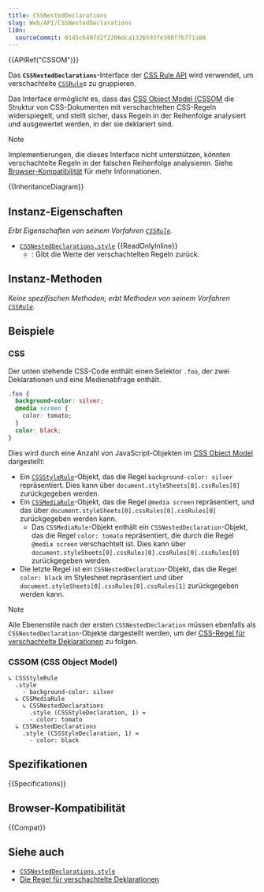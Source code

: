 ```yaml
---
title: CSSNestedDeclarations
slug: Web/API/CSSNestedDeclarations
l10n:
  sourceCommit: 0145c6497d2f2206dca1326593fe308f7b771a08
---
```


{{APIRef("CSSOM")}}

Das **`CSSNestedDeclarations`**-Interface der [CSS Rule API](/de/docs/Web/API/CSSRule) wird verwendet, um verschachtelte [`CSSRule`](/de/docs/Web/API/CSSRule)s zu gruppieren.

Das Interface ermöglicht es, dass das [CSS Object Model (CSSOM](/de/docs/Web/API/CSS_Object_Model) die Struktur von CSS-Dokumenten mit verschachtelten CSS-Regeln widerspiegelt, und stellt sicher, dass Regeln in der Reihenfolge analysiert und ausgewertet werden, in der sie deklariert sind.

> [!NOTE]
> Implementierungen, die dieses Interface nicht unterstützen, könnten verschachtelte Regeln in der falschen Reihenfolge analysieren.
> Siehe [Browser-Kompatibilität](#browser-kompatibilität) für mehr Informationen.

{{InheritanceDiagram}}

## Instanz-Eigenschaften

_Erbt Eigenschaften von seinem Vorfahren [`CSSRule`](/de/docs/Web/API/CSSRule)._

- [`CSSNestedDeclarations.style`](/de/docs/Web/API/CSSNestedDeclarations/style) {{ReadOnlyInline}}
  - : Gibt die Werte der verschachtelten Regeln zurück.

## Instanz-Methoden

_Keine spezifischen Methoden; erbt Methoden von seinem Vorfahren [`CSSRule`](/de/docs/Web/API/CSSRule)._

## Beispiele

### CSS

Der unten stehende CSS-Code enthält einen Selektor `.foo`, der zwei Deklarationen und eine Medienabfrage enthält.

```css
.foo {
  background-color: silver;
  @media screen {
    color: tomato;
  }
  color: black;
}
```

Dies wird durch eine Anzahl von JavaScript-Objekten im [CSS Object Model](/de/docs/Web/API/CSS_Object_Model) dargestellt:

- Ein [`CSSStyleRule`](/de/docs/Web/API/CSSStyleRule)-Objekt, das die Regel `background-color: silver` repräsentiert.
  Dies kann über `document.styleSheets[0].cssRules[0]` zurückgegeben werden.
- Ein [`CSSMediaRule`](/de/docs/Web/API/CSSMediaRule)-Objekt, das die Regel `@media screen` repräsentiert, und das über `document.styleSheets[0].cssRules[0].cssRules[0]` zurückgegeben werden kann.
  - Das `CSSMediaRule`-Objekt enthält ein `CSSNestedDeclaration`-Objekt, das die Regel `color: tomato` repräsentiert, die durch die Regel `@media screen` verschachtelt ist.
    Dies kann über `document.styleSheets[0].cssRules[0].cssRules[0].cssRules[0]` zurückgegeben werden.
- Die letzte Regel ist ein `CSSNestedDeclaration`-Objekt, das die Regel `color: black` im Stylesheet repräsentiert und über `document.styleSheets[0].cssRules[0].cssRules[1]` zurückgegeben werden kann.

> [!NOTE]
> Alle Ebenenstile nach der ersten `CSSNestedDeclaration` müssen ebenfalls als `CSSNestedDeclaration`-Objekte dargestellt werden, um der [CSS-Regel für verschachtelte Deklarationen](/de/docs/Web/CSS/CSS_nesting/Using_CSS_nesting#nested_declarations_rule) zu folgen.

### CSSOM (CSS Object Model)

```plain
↳ CSSStyleRule
  .style
    - background-color: silver
  ↳ CSSMediaRule
    ↳ CSSNestedDeclarations
      .style (CSSStyleDeclaration, 1) =
      - color: tomato
  ↳ CSSNestedDeclarations
    .style (CSSStyleDeclaration, 1) =
      - color: black
```

## Spezifikationen

{{Specifications}}

## Browser-Kompatibilität

{{Compat}}

## Siehe auch

- [`CSSNestedDeclarations.style`](/de/docs/Web/API/CSSNestedDeclarations/style)
- [Die Regel für verschachtelte Deklarationen](/de/docs/Web/CSS/CSS_nesting/Using_CSS_nesting#nested_declarations_rule)
